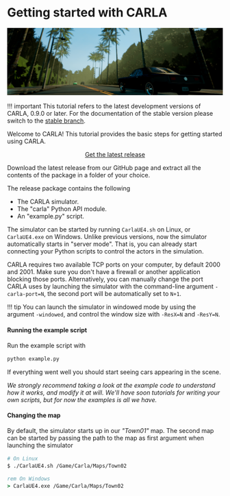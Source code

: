 <h1>Getting started with CARLA</h1>

![Welcome to CARLA](img/welcome.png)

!!! important
    This tutorial refers to the latest development versions of CARLA, 0.9.0 or
    later. For the documentation of the stable version please switch to the
    [stable branch](https://carla.readthedocs.io/en/stable/getting_started/).

Welcome to CARLA! This tutorial provides the basic steps for getting started
using CARLA.

<!-- Latest release button -->
<p align="middle"><a href="https://github.com/carla-simulator/carla/releases/latest" target="_blank" class="btn btn-neutral" title="Go to the latest CARLA release"><span class="icon icon-github"></span> Get the latest release</a></p>

Download the latest release from our GitHub page and extract all the contents of
the package in a folder of your choice.

The release package contains the following

  * The CARLA simulator.
  * The "carla" Python API module.
  * An "example.py" script.

The simulator can be started by running `CarlaUE4.sh` on Linux, or
`CarlaUE4.exe` on Windows. Unlike previous versions, now the simulator
automatically starts in "server mode". That is, you can already start connecting
your Python scripts to control the actors in the simulation.

CARLA requires two available TCP ports on your computer, by default 2000 and
2001. Make sure you don't have a firewall or another application blocking those
ports. Alternatively, you can manually change the port CARLA uses by launching
the simulator with the command-line argument `-carla-port=N`, the second port
will be automatically set to `N+1`.

!!! tip
    You can launch the simulator in windowed mode by using the argument
    `-windowed`, and control the window size with `-ResX=N` and `-ResY=N`.

#### Running the example script

Run the example script with

```sh
python example.py
```

If everything went well you should start seeing cars appearing in the scene.

_We strongly recommend taking a look at the example code to understand how it
works, and modify it at will. We'll have soon tutorials for writing your own
scripts, but for now the examples is all we have._

#### Changing the map

By default, the simulator starts up in our _"Town01"_ map. The second map can be
started by passing the path to the map as first argument when launching the
simulator

```sh
# On Linux
$ ./CarlaUE4.sh /Game/Carla/Maps/Town02
```

```cmd
rem On Windows
> CarlaUE4.exe /Game/Carla/Maps/Town02
```
